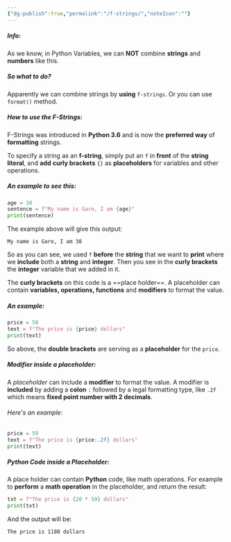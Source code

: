 ```yaml
---
{"dg-publish":true,"permalink":"/f-strings/","noteIcon":""}
---
```


##### Info:
As we know, in Python Variables, we can **NOT** combine **strings** and **numbers** like this. 

##### So what to do?
Apparently we can combine strings by **using** `f-strings`. Or you can use `format()` method. 

##### How to use the F-Strings:
F-Strings was introduced in **Python 3.6** and is now the **preferred way** of **formatting** strings.

To specify a string as an **f-string**, simply put an `f` in **front** of the **string literal**, and **add** **curly brackets** `{}` as **placeholders** for variables and other operations.

##### An example to see this:
```Python
age = 38
sentence = f"My name is Garo, I am {age}"
print(sentence)
```

The example above will give this output:

```
My name is Garo, I am 38
```

So as you can see, we used `f` **before** the **string** that we want to **print** where we **include** both a **string** and **integer**.
Then you see in the **curly brackets** the **integer** variable that we added in it.

The **curly brackets** on this code is a ==place holder==. A placeholder can contain **variables, operations, functions** and **modifiers** to format the value. 

##### An example:
```Python
price = 50
text = f"The price is {price} dollars"
print(text)
```
So above, the **double brackets** are serving as a **placeholder** for the `price`. 

##### Modifier inside a placeholder:
A *placeholder* can include a **modifier** to format the value. A modifier is **included** by adding a **colon** `:` followed by a legal formatting type, like `.2f` which means **fixed point number with 2 decimals**.

###### Here's an example:
```Python
price = 59
text = f"The price is {price:.2f} dollars"
print(text)
```

##### Python Code inside a Placeholder:
A place holder can contain **Python** code, like math operations. For example to **perform** a **math operation** in the placeholder, and return the result:

```Python
txt = f"The price is {20 * 59} dollars"
print(txt)
```

And the output will be:

```
The price is 1180 dollars
```


